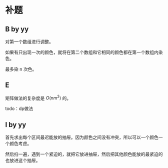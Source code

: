 # 补题

## B by yy

对第一个数组进行调整。

如果有只出现一次的颜色，就将在第二个数组和它相同的颜色都在第一个数组内染色。

最多染 n 次色。

## E

矩阵做法的复杂度是 $O(nm^2)$ 的。

todo：dp做法

## I by yy

首先求出每个区间最迟能放的抽屉。因为颜色之间没有冲突，所以可以一个颜色一个颜色考虑。

然后扫一遍，遇到一个紧迫的，就把它放进抽屉，然后把其他颜色能放的最紧迫的也放进这个抽屉。